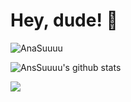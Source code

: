 # Hey, dude! 👋 

![AnaSuuuu](https://count.getloli.com/get/@:AnaSuuuu?theme=asoul)

![AnsSuuuu's github stats](https://github-readme-stats.vercel.app/api?username=AnaSuuuu&show_icons=true&theme=gruvbox)

![](https://github-readme-stats.vercel.app/api/top-langs/?username=AnaSuuuu&layout=compact&langs_count=6&theme=gruvbox)
